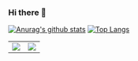 ### Hi there 👋

[![Anurag's github stats](https://github-readme-stats.vercel.app/api?username=herfrain&show_icons=true&count_private=true)](https://github.com/anuraghazra/github-readme-stats)
[![Top Langs](https://github-readme-stats.vercel.app/api/top-langs/?username=herfrain&layout=compact)](https://github.com/anuraghazra/github-readme-stats)

<table border="0">
    <tr>
        <td>
            <image src="https://github-readme-stats.vercel.app/api?username=herfrain&show_icons=true&count_private=true"></image>
        </td>
        <td>
            <image src="https://github-readme-stats.vercel.app/api/top-langs/?username=herfrain&layout=compact"></image>
        </td>
    </tr>
</table>

<!--
**herfrain/herfrain** is a ✨ _special_ ✨ repository because its `README.md` (this file) appears on your GitHub profile.

Here are some ideas to get you started:

- 🔭 I’m currently working on ...
- 🌱 I’m currently learning ...
- 👯 I’m looking to collaborate on ...
- 🤔 I’m looking for help with ...
- 💬 Ask me about ...
- 📫 How to reach me: ...
- 😄 Pronouns: ...
- ⚡ Fun fact: ...
-->
